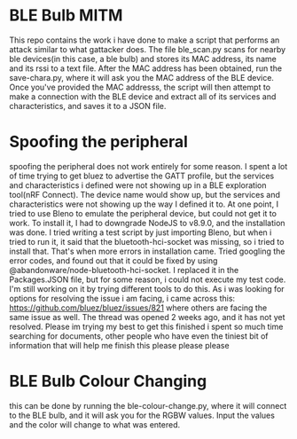 # BLE Bulb MITM
This repo contains the work i have done to make a script that performs an attack similar to what gattacker does.
The file ble_scan.py scans for nearby ble devices(in this case, a ble bulb) and stores its MAC address, its name and its rssi to a text file.
After the MAC address has been obtained, run the save-chara.py, where it will ask you the MAC address of the BLE device. Once you've provided the MAC addresss, the script will then attempt to make a connection with the BLE device and extract all of its services and characteristics, and saves it to a JSON file.

# Spoofing the peripheral
spoofing the peripheral does not work entirely for some reason. I spent a lot of time trying to get bluez to advertise the GATT profile, but the services and characteristics i defined were not showing up in a BLE exploration tool(nRF Connect). The device name would show up, but the services and characteristics were not showing up the way I defined it to. At one point, I tried to use Bleno to emulate the peripheral device, but could not get it to work. To install it, I had to downgrade NodeJS to v8.9.0, and the installation was done. I tried writing a test script by just importing Bleno, but when i tried to run it, it said that the bluetooth-hci-socket was missing, so i tried to install that. That's when more errors in installation came. Tried googling the error codes, and found out that it could be fixed by using @abandonware/node-bluetooth-hci-socket. I replaced it in the Packages.JSON file, but for some reason, i could not execute my test code. I'm still working on it by trying different tools to do this.
As i was looking for options for resolving the issue i am facing, i came across this: https://github.com/bluez/bluez/issues/821 where others are facing the same issue as well. The thread was opened 2 weeks ago, and it has not yet resolved. Please im trying my best to get this finished i spent so much time searching for documents, other people who have even the tiniest bit of information that will help me finish this please please please

# BLE Bulb Colour Changing
this can be done by running the ble-colour-change.py, where it will connect to the BLE bulb, and it will ask you for the RGBW values. Input the values and the color will change to what was entered.
